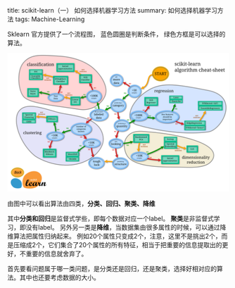 title: scikit-learn（一） 如何选择机器学习方法
summary: 如何选择机器学习方法
tags: Machine-Learning

Sklearn 官方提供了一个流程图， 蓝色圆圈是判断条件， 绿色方框是可以选择的算法。

![Sklearn-graph](../static/images/img/ml_map.png)

由图中可以看出算法由四类，<strong>分类、回归、聚类、降维</strong>

其中<strong>分类和回归</strong>是监督式学些，即每个数据对应一个label。
<strong>聚类</strong>是非监督式学习，即没有label。
另外另一类是<strong>降维</strong>，当数据集由很多属性的时候，可以通过降维算法把属性归纳起来。
例如20个属性只变成2个，注意，这里不是挑出2个，而是压缩成2个，它们集合了20个属性的所有特征，相当于把重要的信息提取出的更好，不重要的信息就舍弃了。

首先要看问题属于哪一类问题，是分类还是回归，还是聚类，选择好相对应的算法。其中也还要考虑数据的大小。

